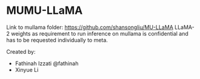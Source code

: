 # MUMU-LLaMA

Link to mullama folder: https://github.com/shansongliu/MU-LLaMA
LLaMA-2 weights as requirement to run inference on mullama is confidential and has to be requested individually to meta.


Created by:
- Fathinah Izzati @fathinah
- Xinyue Li 
